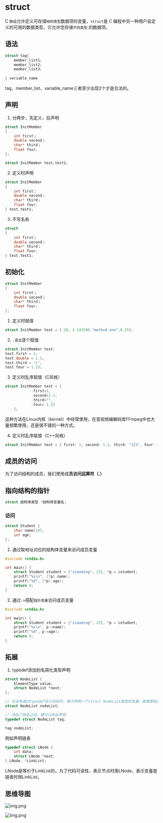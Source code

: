 # struct

C `数组`允许定义可存储`相同类型`数据项的变量，`struct`是 C 编程中另一种用户自定义的可用的数据类型，它允许您存储`不同类型`
的数据项。

## 语法

```c
struct tag{
    member_list1;
    member_list2;
    member_list3;
    ...
} variable_name
```

tag、member_list、variable_name三者至少出现2个才是合法的。

## 声明

1. 分两步，先定义，后声明

```c
struct InitMember
{
    int first；
    double second；
    char* third；
    float four;
};

struct InitMember test,test1;

```

2. 定义时声明

```c
struct InitMember
{
    int first；
    double second；
    char* third；
    float four;
} test,test1;
```

3. 不写名称

```c
struct
{
    int first；
    double second；
    char* third；
    float four;
} test,test1;
```

## 初始化

```c
struct InitMember
{
    int first；
    double second；
    char* third；
    float four;
};

```

1. 定义时赋值

```c
struct InitMember test = {-10, 3.141590,"method one",0.25};

```

2. `.语法`逐个赋值

```c
struct InitMember test;
test.first = 1;
test.double = 1.1;
test.third = 'c';
test.four = 1.23;
```

3. 定义时乱序赋值（C风格）

```c
struct InitMember test = {
            .first=1,
            .second=1.1,
            .third="",
            .four= 1.23
    };
```

这种方法在Linux内核（kernel）中经常使用，在音视频编解码库FFmpeg中也大量频繁使用，还是很不错的一种方式。

4. 定义时乱序赋值（C++风格）

```c
struct InitMember test = { first: 1, second: 1.1, third: "123", four: 1.23};
```

## 成员的访问

为了访问结构的成员，我们使用成**员访问运算符（.）**

## 指向结构的指针

```c
struct 结构体类型 *结构体变量名;
```

### 访问

```c
struct Student {
    char name[10];
    int age;
};

```

1. 通过取地址对应的结构体变量来访问成员变量

```c
#include <stdio.h>

int main() {
    struct Student student = {"xiaoming", 23}, *p = &student;
    printf("%s\n", (*p).name);
    printf("%d", (*p).age);
    return 0;
}
```

2. 通过`->`搭配`指针变量`访问成员变量

```c
#include <stdio.h>

int main() {
    struct Student student = {"xiaoming", 23}, *p = &student;
    printf("%s\n", p->name);
    printf("%d", p->age);
    return 0;
}
```

## 拓展

1. typedef添加别名简化类型声明

```c
struct NodeList {
    ElementType value;
    struct NodeList *next;
};

// 在没有通过typedef定义别名时，每次声明一个struct NodeList类型的变量，都需要如此声明
struct NodeList nodeList;

// 添加了别名之后，便可以如此声明
typedef struct NodeList tag;

tag nodeList;
```

例如声明链表

```c
typedef struct LNode {
    int data;
    struct LNode *next;
} LNode, *LinkList;
```

LNode是等价于LinkList的，为了代码可读性，表示节点时用LNode，表示变量是链表时用LinkList。

## 思维导图

![img.png](/imgs/computes-course/c11/chapter1-10.png)

![img.png](/imgs/computes-course/c11/chapter1-11.png)
